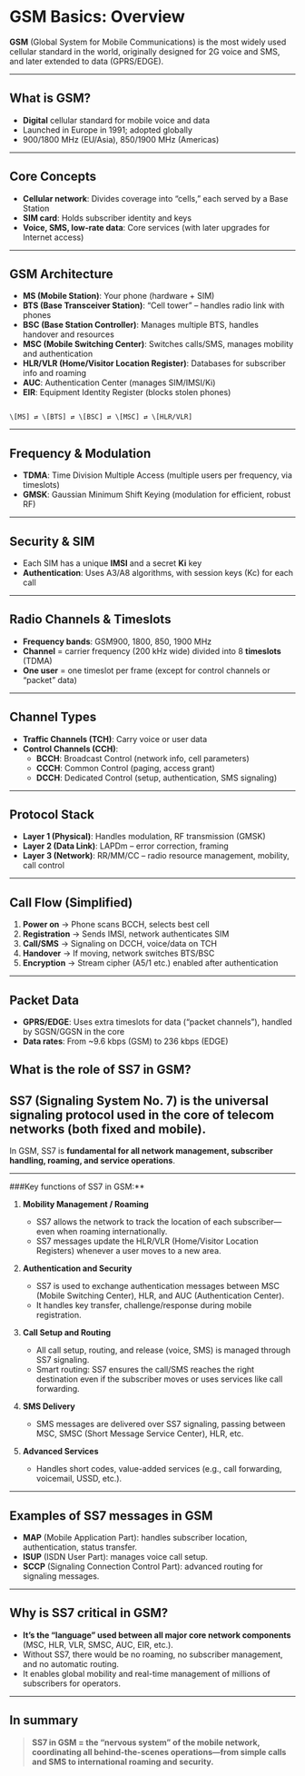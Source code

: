 # GSM Basics: Overview

**GSM** (Global System for Mobile Communications) is the most widely used cellular standard in the world, originally designed for 2G voice and SMS, and later extended to data (GPRS/EDGE).

---

## What is GSM?

- **Digital** cellular standard for mobile voice and data
- Launched in Europe in 1991; adopted globally
- 900/1800 MHz (EU/Asia), 850/1900 MHz (Americas)

---

## Core Concepts

- **Cellular network**: Divides coverage into “cells,” each served by a Base Station
- **SIM card**: Holds subscriber identity and keys
- **Voice, SMS, low-rate data**: Core services (with later upgrades for Internet access)

---

## GSM Architecture

- **MS (Mobile Station)**: Your phone (hardware + SIM)
- **BTS (Base Transceiver Station)**: “Cell tower” – handles radio link with phones
- **BSC (Base Station Controller)**: Manages multiple BTS, handles handover and resources
- **MSC (Mobile Switching Center)**: Switches calls/SMS, manages mobility and authentication
- **HLR/VLR (Home/Visitor Location Register)**: Databases for subscriber info and roaming
- **AUC**: Authentication Center (manages SIM/IMSI/Ki)
- **EIR**: Equipment Identity Register (blocks stolen phones)

```

\[MS] ⇄ \[BTS] ⇄ \[BSC] ⇄ \[MSC] ⇄ \[HLR/VLR]

```

---

## Frequency & Modulation

- **TDMA**: Time Division Multiple Access (multiple users per frequency, via timeslots)
- **GMSK**: Gaussian Minimum Shift Keying (modulation for efficient, robust RF)

---

## Security & SIM

- Each SIM has a unique **IMSI** and a secret **Ki** key
- **Authentication**: Uses A3/A8 algorithms, with session keys (Kc) for each call

---

## Radio Channels & Timeslots

- **Frequency bands**: GSM900, 1800, 850, 1900 MHz
- **Channel** = carrier frequency (200 kHz wide) divided into 8 **timeslots** (TDMA)
- **One user** = one timeslot per frame (except for control channels or “packet” data)

---

## Channel Types

- **Traffic Channels (TCH)**: Carry voice or user data
- **Control Channels (CCH)**:
    - **BCCH**: Broadcast Control (network info, cell parameters)
    - **CCCH**: Common Control (paging, access grant)
    - **DCCH**: Dedicated Control (setup, authentication, SMS signaling)

---

## Protocol Stack

- **Layer 1 (Physical)**: Handles modulation, RF transmission (GMSK)
- **Layer 2 (Data Link)**: LAPDm – error correction, framing
- **Layer 3 (Network)**: RR/MM/CC – radio resource management, mobility, call control

---

## Call Flow (Simplified)

1. **Power on** → Phone scans BCCH, selects best cell
2. **Registration** → Sends IMSI, network authenticates SIM
3. **Call/SMS** → Signaling on DCCH, voice/data on TCH
4. **Handover** → If moving, network switches BTS/BSC
5. **Encryption** → Stream cipher (A5/1 etc.) enabled after authentication

---

## Packet Data

- **GPRS/EDGE**: Uses extra timeslots for data (“packet channels”), handled by SGSN/GGSN in the core
- **Data rates**: From ~9.6 kbps (GSM) to 236 kbps (EDGE)

## What is the role of SS7 in GSM?

## **SS7** (Signaling System No. 7) is the **universal signaling protocol** used in the core of telecom networks (both fixed and mobile).

In GSM, SS7 is **fundamental for all network management, subscriber handling, roaming, and service operations**.

---

###Key functions of SS7 in GSM:**

1. **Mobility Management / Roaming**

   * SS7 allows the network to track the location of each subscriber—even when roaming internationally.
   * SS7 messages update the HLR/VLR (Home/Visitor Location Registers) whenever a user moves to a new area.

2. **Authentication and Security**

   * SS7 is used to exchange authentication messages between MSC (Mobile Switching Center), HLR, and AUC (Authentication Center).
   * It handles key transfer, challenge/response during mobile registration.

3. **Call Setup and Routing**

   * All call setup, routing, and release (voice, SMS) is managed through SS7 signaling.
   * Smart routing: SS7 ensures the call/SMS reaches the right destination even if the subscriber moves or uses services like call forwarding.

4. **SMS Delivery**

   * SMS messages are delivered over SS7 signaling, passing between MSC, SMSC (Short Message Service Center), HLR, etc.

5. **Advanced Services**

   * Handles short codes, value-added services (e.g., call forwarding, voicemail, USSD, etc.).

---

## Examples of SS7 messages in GSM

* **MAP** (Mobile Application Part): handles subscriber location, authentication, status transfer.
* **ISUP** (ISDN User Part): manages voice call setup.
* **SCCP** (Signaling Connection Control Part): advanced routing for signaling messages.

---

## Why is SS7 critical in GSM? 

* **It’s the “language” used between all major core network components** (MSC, HLR, VLR, SMSC, AUC, EIR, etc.).
* Without SS7, there would be no roaming, no subscriber management, and no automatic routing.
* It enables global mobility and real-time management of millions of subscribers for operators.

---

## In summary

> **SS7 in GSM = the “nervous system” of the mobile network, coordinating all behind-the-scenes operations—from simple calls and SMS to international roaming and security.**

